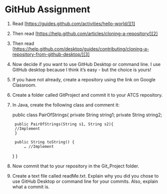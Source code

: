 # GitHub Assignment

1. Read [https://guides.github.com/activities/hello-world/][1]
2. Then read [https://help.github.com/articles/cloning-a-repository/][2]
3. Then read [https://help.github.com/desktop/guides/contributing/cloning-a-repository-from-github-desktop/][3]
4. Now decide if you want to use GitHub Desktop or command line. I use GitHub desktop because I think it’s easy - but the choice is yours!
5. If you have not already, create a repository using the link on Google Classroom.
6. Create a folder called GitProject and commit it to your ATCS repository. 
7. In Java, create the following class and comment it:

	public class PairOfStrings{
	   private String string1;
	   private String string2;
	
	    public PairOfStrings(String s1, String s2){
	    //Implement
	    }
	
	    public String toString() {
	        … //Implement
	  }
	}

8. Now commit that to your repository in the Git\_Project folder.
9. Create a text file called readMe.txt. Explain why you did you chose to use GitHub Desktop or command line for your commits. Also, explain what a commit is.

[1]:	https://guides.github.com/activities/hello-world/
[2]:	https://help.github.com/articles/cloning-a-repository/
[3]:	https://help.github.com/desktop/guides/contributing/cloning-a-repository-from-github-desktop/